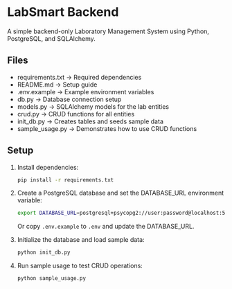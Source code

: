 # LabSmart Backend

A simple backend-only Laboratory Management System using Python, PostgreSQL, and SQLAlchemy.

## Files
- requirements.txt → Required dependencies
- README.md → Setup guide
- .env.example → Example environment variables
- db.py → Database connection setup
- models.py → SQLAlchemy models for the lab entities
- crud.py → CRUD functions for all entities
- init_db.py → Creates tables and seeds sample data
- sample_usage.py → Demonstrates how to use CRUD functions

## Setup
1. Install dependencies:
   ```bash
   pip install -r requirements.txt
   ```

2. Create a PostgreSQL database and set the DATABASE_URL environment variable:

   ```bash
   export DATABASE_URL=postgresql+psycopg2://user:password@localhost:5432/labsmart
   ```

   Or copy `.env.example` to `.env` and update the DATABASE_URL.

3. Initialize the database and load sample data:

   ```bash
   python init_db.py
   ```

4. Run sample usage to test CRUD operations:

   ```bash
   python sample_usage.py
   ```
